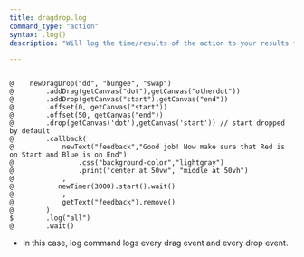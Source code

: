 ```yaml
---
title: dragdrop.log
command_type: "action"
syntax: .log()
description: "Will log the time/results of the action to your results file."

---
```


<!--more-->

<pre><code class="language-diff-javascript diff-highlight try-">
@    newDragDrop("dd", "bungee", "swap")
@        .addDrag(getCanvas("dot"),getCanvas("otherdot"))
@        .addDrop(getCanvas("start"),getCanvas("end"))
@        .offset(0, getCanvas("start"))
@        .offset(50, getCanvas("end"))
@        .drop(getCanvas('dot'),getCanvas('start')) // start dropped by default
@        .callback(
@            newText("feedback","Good job! Now make sure that Red is on Start and Blue is on End")
@                .css("background-color","lightgray")
@                .print("center at 50vw", "middle at 50vh")
@            ,
@           newTimer(3000).start().wait()
@            ,
@            getText("feedback").remove()
@        )
$        .log("all") 
@        .wait()
</code></pre>

+ In this case, log command logs every drag event and every drop event.
